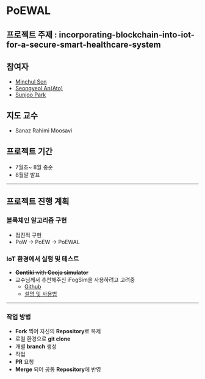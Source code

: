 # PoEWAL
## 프로젝트 주제 : incorporating-blockchain-into-iot-for-a-secure-smart-healthcare-system
## 참여자
* [Minchul Son](https://github.com/MinChul-Son)
* [Seongyeol An(Ato)](https://github.com/Ir2placeable)
* [Sunjoo Park](https://github.com/alalai012)
## 지도 교수
* Sanaz Rahimi Moosavi

## 프로젝트 기간
* 7월초~ 8월 중순
* 8월말 발표
---------------------
## 프로젝트 진행 계획
### 블록체인 알고리즘 구현
* 점진적 구현
* PoW -> PoEW -> PoEWAL

### IoT 환경에서 실행 및 테스트
* ~~**Contiki** with **Cooja simulator**~~
* 교수님께서 추천해주신 iFogSim을 사용하려고 고려중
  - [Github](https://github.com/Cloudslab/iFogSim)
  - [설명 및 사용법](https://www.opensourceforu.com/2018/12/ifogsim-an-open-source-simulator-for-edge-computing-fog-computing-and-iot/)

---------------------
### 작업 방법
* **Fork** 찍어 자신의 **Repository**로 복제
* 로컬 환경으로 **git clone**
* 개별 **branch** 생성
* 작업
* **PR** 요청
* **Merge** 되어 공통 **Repository**에 반영
